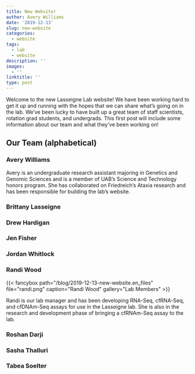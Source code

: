 ```yaml
---
title: New Website!
author: Avery Williams
date: '2019-12-13'
slug: new-website
categories:
  - website
tags:
  - lab
  - website
description: ''
images:
  - ''
linktitle: ''
type: post
---
```

Welcome to the new Lasseigne Lab website! We have been working hard to get it up and running with the hopes that we can share what’s going on in the lab. We’ve been lucky to have built up a great team of staff scientists, rotation grad students, and undergrads. This first post will include some information about our team and what they’ve been working on!

## Our Team (alphabetical)
### Avery Williams
Avery is an undergraduate research assistant majoring in Genetics and Genomic Sciences and is a member of UAB’s Science and Technology honors program. She has collaborated on Friedreich’s Ataxia research and has been responsible for building the lab’s website. 

### Brittany Lasseigne
### Drew Hardigan
### Jen Fisher
### Jordan Whitlock
### Randi Wood
{{< fancybox path="/blog/2019-12-13-new-website.en_files" file="randi.png" caption="Randi Wood" gallery="Lab Members" >}}

Randi is our lab manager and has been developing RNA-Seq, cfRNA-Seq, and cfDNAm-Seq assays for use in the Lasseigne lab. She is also in the research and development phase of bringing a cfRNAm-Seq assay to the lab.

### Roshan Darji
### Sasha Thalluri
### Tabea Soelter
